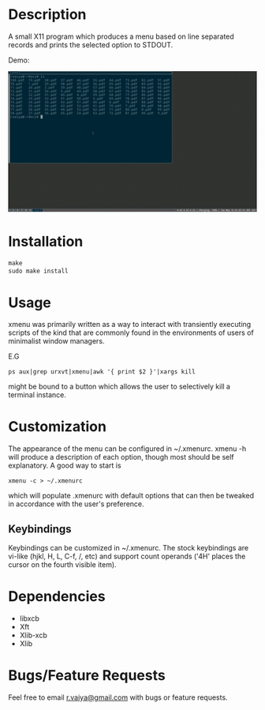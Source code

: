 # Description

A small X11 program which produces a menu based on line separated
records and prints the selected option to STDOUT.

Demo:

![Demo](demo.gif "Demo")

# Installation

```
make
sudo make install
```
  
# Usage

xmenu was primarily written as a way to interact with transiently
executing scripts of the kind that are commonly found in the
environments of users of minimalist window managers.

E.G

```
ps aux|grep urxvt|xmenu|awk '{ print $2 }'|xargs kill
```

might be bound to a button which allows the user to selectively
kill a terminal instance.

# Customization

The appearance of the menu can be configured in ~/.xmenurc.  xmenu -h
will produce a description of each option, though most should be
self explanatory. A good way to start is

```
xmenu -c > ~/.xmenurc
```

which will populate .xmenurc with default options that can then be
tweaked in accordance with the user's preference.

## Keybindings

 Keybindings can be customized in ~/.xmenurc. The stock keybindings
 are vi-like (hjkl, H, L, C-f, /, etc) and support count operands ('4H'
 places the cursor on the fourth visible item).
 
# Dependencies

- libxcb
- Xft
- Xlib-xcb
- Xlib

# Bugs/Feature Requests

Feel free to email r.vaiya@gmail.com with bugs or feature requests.